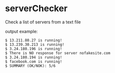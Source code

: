 # serverChecker
Check a list of servers from a text file

output example:

```
$ 13.211.80.27 is running!
$ 13.239.30.213 is running!
$ 3.24.180.196 is running!
$ There is NO response for server nofakesite.com
$ 3.24.180.194 is running!
$ facebook.com is running!
$ SUMMARY (OK/NOK): 5/6
```







